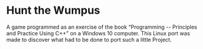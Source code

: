 # Hunt the Wumpus
A game programmed as an exercise of the book “Programming -- Principles and Practice Using C++” on a Windows 10 computer. This Linux port was made to discover what had to be done to port such a little Project.

